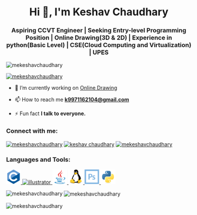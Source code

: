 <h1 align="center">Hi 👋, I'm Keshav Chaudhary</h1>
<h3 align="center">Aspiring CCVT Engineer | Seeking Entry-level Programming Position | Online Drawing(3D & 2D) | Experience in python(Basic Level) | CSE(Cloud Computing and Virtualization) | UPES</h3>

<p align="left"> <img src="https://komarev.com/ghpvc/?username=mekeshavchaudhary&label=Profile%20views&color=0e75b6&style=flat" alt="mekeshavchaudhary" /> </p>

<p align="left"> <a href="https://github.com/ryo-ma/github-profile-trophy"><img src="https://github-profile-trophy.vercel.app/?username=mekeshavchaudhary" alt="mekeshavchaudhary" /></a> </p>

- 🔭 I’m currently working on [Online Drawing](https://drive.google.com/drive/folders/1nPw3xsd9gYK3IHSr-n0Wd2hLMGrGT7fz?usp=sharing)

- 📫 How to reach me **k9971162104@gmail.com**

- ⚡ Fun fact **I talk to everyone.**

<h3 align="left">Connect with me:</h3>
<p align="left">
<a href="https://linkedin.com/in/mekeshavchaudhary" target="blank"><img align="center" src="https://raw.githubusercontent.com/rahuldkjain/github-profile-readme-generator/master/src/images/icons/Social/linked-in-alt.svg" alt="mekeshavchaudhary" height="30" width="40" /></a>
<a href="https://fb.com/keshav chaudhary" target="blank"><img align="center" src="https://raw.githubusercontent.com/rahuldkjain/github-profile-readme-generator/master/src/images/icons/Social/facebook.svg" alt="keshav chaudhary" height="30" width="40" /></a>
<a href="https://instagram.com/mekeshavchaudhary" target="blank"><img align="center" src="https://raw.githubusercontent.com/rahuldkjain/github-profile-readme-generator/master/src/images/icons/Social/instagram.svg" alt="mekeshavchaudhary" height="30" width="40" /></a>
</p>

<h3 align="left">Languages and Tools:</h3>
<p align="left"> <a href="https://www.cprogramming.com/" target="_blank"> <img src="https://raw.githubusercontent.com/devicons/devicon/master/icons/c/c-original.svg" alt="c" width="40" height="40"/> </a> <a href="https://www.adobe.com/in/products/illustrator.html" target="_blank"> <img src="https://www.vectorlogo.zone/logos/adobe_illustrator/adobe_illustrator-icon.svg" alt="illustrator" width="40" height="40"/> </a> <a href="https://www.java.com" target="_blank"> <img src="https://raw.githubusercontent.com/devicons/devicon/master/icons/java/java-original.svg" alt="java" width="40" height="40"/> </a> <a href="https://www.linux.org/" target="_blank"> <img src="https://raw.githubusercontent.com/devicons/devicon/master/icons/linux/linux-original.svg" alt="linux" width="40" height="40"/> </a> <a href="https://www.photoshop.com/en" target="_blank"> <img src="https://raw.githubusercontent.com/devicons/devicon/master/icons/photoshop/photoshop-line.svg" alt="photoshop" width="40" height="40"/> </a> <a href="https://www.python.org" target="_blank"> <img src="https://raw.githubusercontent.com/devicons/devicon/master/icons/python/python-original.svg" alt="python" width="40" height="40"/> </a> </p>

<p><img align="left" src="https://github-readme-stats.vercel.app/api/top-langs?username=mekeshavchaudhary&show_icons=true&locale=en&layout=compact" alt="mekeshavchaudhary" /></p>

<p>&nbsp;<img align="center" src="https://github-readme-stats.vercel.app/api?username=mekeshavchaudhary&show_icons=true&locale=en" alt="mekeshavchaudhary" /></p>

<p><img align="center" src="https://github-readme-streak-stats.herokuapp.com/?user=mekeshavchaudhary&" alt="mekeshavchaudhary" /></p>
